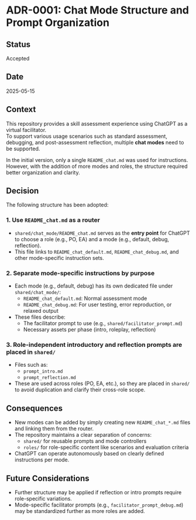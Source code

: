 # ADR-0001: Chat Mode Structure and Prompt Organization

## Status
Accepted
## Date
2025-05-15

## Context

This repository provides a skill assessment experience using ChatGPT as a virtual facilitator.  
To support various usage scenarios such as standard assessment, debugging, and post-assessment reflection, multiple **chat modes** need to be supported.

In the initial version, only a single `README_chat.md` was used for instructions. However, with the addition of more modes and roles, the structure required better organization and clarity.

## Decision

The following structure has been adopted:

### 1. Use `README_chat.md` as a router

- `shared/chat_mode/README_chat.md` serves as the **entry point** for ChatGPT to choose a role (e.g., PO, EA) and a mode (e.g., default, debug, reflection).
- This file links to `README_chat_default.md`, `README_chat_debug.md`, and other mode-specific instruction sets.

### 2. Separate mode-specific instructions by purpose

- Each mode (e.g., default, debug) has its own dedicated file under `shared/chat_mode/`:
  - `README_chat_default.md`: Normal assessment mode
  - `README_chat_debug.md`: For user testing, error reproduction, or relaxed output
- These files describe:
  - The facilitator prompt to use (e.g., `shared/facilitator_prompt.md`)
  - Necessary assets per phase (intro, roleplay, reflection)

### 3. Role-independent introductory and reflection prompts are placed in `shared/`

- Files such as:
  - `prompt_intro.md`
  - `prompt_reflection.md`
- These are used across roles (PO, EA, etc.), so they are placed in `shared/` to avoid duplication and clarify their cross-role scope.

## Consequences

- New modes can be added by simply creating new `README_chat_*.md` files and linking them from the router.
- The repository maintains a clear separation of concerns:
  - `shared/` for reusable prompts and mode controllers
  - `roles/` for role-specific content like scenarios and evaluation criteria
- ChatGPT can operate autonomously based on clearly defined instructions per mode.

## Future Considerations

- Further structure may be applied if reflection or intro prompts require role-specific variations.
- Mode-specific facilitator prompts (e.g., `facilitator_prompt_debug.md`) may be standardized further as more roles are added.